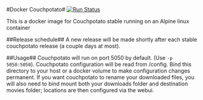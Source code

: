 #Docker Couchpotato#
[![Run Status](https://api.shippable.com/projects/57cfd380f3558a0e00d57d28/badge?branch=master)](https://app.shippable.com/projects/57cfd380f3558a0e00d57d28)

This is a docker image for Couchpotato stable running on an Alpine linux container

##Release schedule##
A new release will be made shortly after each stable couchpotato release (a couple days at most).

##Usage##
Couchpotato will run on port 5050 by default. (Use `-p 5050:5050`).
Couchpotato configuration will be read from /config. Bind this directory to your host or a docker volume to make configuration changes permanent.
If you want couchpotato to rename your downloaded files, you will also need to bind mount both your downloads folder and destination movies folder; locations are then configured via the webui.
